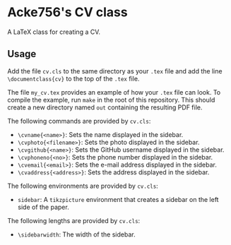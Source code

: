 # Acke756's CV class

A LaTeX class for creating a CV.

## Usage

Add the file `cv.cls` to the same directory as your `.tex` file and add the line
`\documentclass{cv}` to the top of the `.tex` file.

The file `my_cv.tex` provides an example of how your `.tex` file can look. To
compile the example, run `make` in the root of this repository. This should
create a new directory named `out` containing the resulting PDF file.

The following commands are provided by `cv.cls`:
- `\cvname{<name>}`: Sets the name displayed in the sidebar.
- `\cvphoto{<filename>}`: Sets the photo displayed in the sidebar.
- `\cvgithub{<name>}`: Sets the GitHub username displayed in the sidebar.
- `\cvphoneno{<no>}`: Sets the phone number displayed in the sidebar.
- `\cvemail{<email>}`: Sets the e-mail address displayed in the sidebar.
- `\cvaddress{<address>}`: Sets the address displayed in the sidebar.

The following environments are provided by `cv.cls`:
- `sidebar`: A `tikzpicture` environment that creates a sidebar on the left
  side of the paper.

The following lengths are provided by `cv.cls`:
- `\sidebarwidth`: The width of the sidebar.
